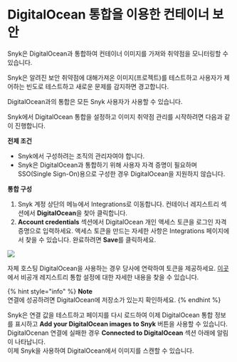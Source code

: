 # DigitalOcean 통합을 이용한 컨테이너 보안

Snyk은 DigitalOcean과 통합하여 컨테이너 이미지를 가져와 취약점을 모니터링할 수 있습니다.

Snyk은 알려진 보안 취약점에 대해가져온 이미지(프로젝트)를 테스트하고 사용자가 제어하는 빈도로 테스트하고 새로운 문제를 감지하면 경고합니다.

DigitalOcean과의 통합은 모든 Snyk 사용자가 사용할 수 있습니다.

Snyk에서 DigitalOcean 통합을 설정하고 이미지 취약점 관리를 시작하려면 다음과 같이 진행합니다.

**전제 조건**

* Snyk에서 구성하려는 조직의 관리자여야 합니다.
* Snyk은 DigitalOcean과 통합하기 위해 사용자 자격 증명이 필요하며 SSO(Single Sign-On)용으로 구성한 경우 DigitalOcean을 지원하지 않습니다.

**통합 구성**

1. Snyk 계정 상단의 메뉴에서 Integrations로 이동합니다. 컨테이너 레지스트리 섹션에서 **DigitalOcean**을 찾아 클릭합니다.
2. **Account credentials** 섹션에서 DigitalOcean 개인 액세스 토큰을 로그인 자격 증명으로 입력하세요. 액세스 토큰을 만드는 자세한 사항은 Integrations 페이지에서 찾을 수 있습니다. 완료하려면 **Save**를 클릭하세요.

![](../../../../.gitbook/assets/mceclip0-10-.png)

자체 호스팅 DigitalOcean을 사용하는 경우 당사에 연락하여 토큰을 제공하세요. [이곳](../../integrate-self-hosted-container-registries/snyk-integration-to-self-hosted-container-registries.md)에서 비공개 레지스트리 통합 설정에 대한 자세한 내용을 찾을 수 있습니다.

{% hint style="info" %}
**Note**\
연결에 성공하려면 DigitalOcean에 저장소가 있는지 확인하세요.
{% endhint %}

Snyk은 연결 값을 테스트하고 페이지를 다시 로드하여 이제 DigitalOcean 통합 정보를 표시하고 **Add your DigitalOcean images to Snyk** 버튼을 사용할 수 있습니다. DigitalOcenan 연결에 실패한 경우 **Connected to DigitalOcean** 섹션 아래에 알림이 나타납니다.\
이제 Snyk을 사용하여 DigitalOcean에서 이미지를 스캔할 수 있습니다.
